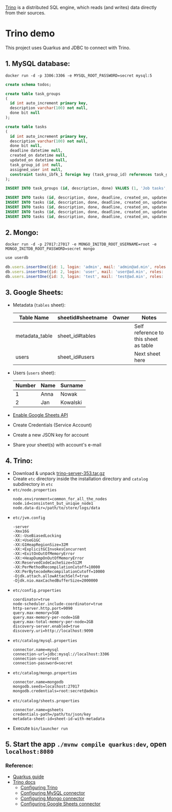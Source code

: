 [Trino](https://trino.io/) is a distributed SQL engine, which reads (and writes) data directly from their sources.

# Trino demo
This project uses Quarkus and JDBC to connect with Trino.

## 1. MySQL database:
```
docker run -d -p 3306:3306 -e MYSQL_ROOT_PASSWORD=secret mysql:5
```
```sql
create schema todos;

create table task_groups
(
  id int auto_increment primary key,
  description varchar(100) not null,
  done bit null
);

create table tasks
(
  id int auto_increment primary key,
  description varchar(100) not null,
  done bit null,
  deadline datetime null,
  created_on datetime null,
  updated_on datetime null,
  task_group_id int null,
  assigned_user int null,
  constraint tasks_ibfk_1 foreign key (task_group_id) references task_groups (id)
);

INSERT INTO task_groups (id, description, done) VALUES (1, 'Job tasks', false);

INSERT INTO tasks (id, description, done, deadline, created_on, updated_on, task_group_id, assigned_user) VALUES (1, 'Learn Java migrations', true, null, null, null, null, 1);
INSERT INTO tasks (id, description, done, deadline, created_on, updated_on, task_group_id, assigned_user) VALUES (2, 'Start job', false, null, '2021-03-18 16:42:00', null, 1, 3);
INSERT INTO tasks (id, description, done, deadline, created_on, updated_on, task_group_id, assigned_user) VALUES (3, 'Question everything', true, null, '2021-03-18 16:42:00', null, 1, 2);
INSERT INTO tasks (id, description, done, deadline, created_on, updated_on, task_group_id, assigned_user) VALUES (4, 'End job', false, null, '2021-03-18 16:42:00', null, 1, 2);
INSERT INTO tasks (id, description, done, deadline, created_on, updated_on, task_group_id, assigned_user) VALUES (5, 'Test that', false, null, '2021-03-18 16:42:00', null, null, 1);
```

## 2. Mongo:
```
docker run -d -p 27017:27017 -e MONGO_INITDB_ROOT_USERNAME=root -e MONGO_INITDB_ROOT_PASSWORD=secret mongo
```
```javascript
use userdb

db.users.insertOne({id: 1, login: 'admin', mail: 'admin@ad.min', roles: ['ADMIN']})
db.users.insertOne({id: 2, login: 'user', mail: 'user@ad.min', roles: ['USER']})
db.users.insertOne({id: 3, login: 'test', mail: 'test@ad.min', roles: ['USER', 'MODERATOR']})
```

## 3. Google Sheets:
* Metadata (`tables` sheet):
  
  Table Name|sheetid#sheetname|Owner|Notes
  ---|---|---|---
  metadata_table|sheet_id#tables| |Self reference to this sheet as table
  users|sheet_id#users| |Next sheet here
* Users (`users` sheet):
 
  Number|Name|Surname
  ---|---|---
  1|Anna|Nowak
  2|Jan|Kowalski
* [Enable Google Sheets API](https://console.developers.google.com/apis/library/sheets.googleapis.com)
* Create Credentials (Service Account)
* Create a new JSON key for account
* Share your sheet(s) with account's e-mail

## 4. Trino:
* Download & unpack [trino-server-353.tar.gz](https://repo1.maven.org/maven2/io/trino/trino-server/353/trino-server-353.tar.gz)
* Create `etc` directory inside the installation directory and `catalog` subdirectory in `etc`
* `etc/node.properties`
  ```
  node.environment=common_for_all_the_nodes
  node.id=consistent_but_unique_node1
  node.data-dir=/path/to/store/logs/data
  ```
* `etc/jvm.config`
  ```
  -server
  -Xmx16G
  -XX:-UseBiasedLocking
  -XX:+UseG1GC
  -XX:G1HeapRegionSize=32M
  -XX:+ExplicitGCInvokesConcurrent
  -XX:+ExitOnOutOfMemoryError
  -XX:+HeapDumpOnOutOfMemoryError
  -XX:ReservedCodeCacheSize=512M
  -XX:PerMethodRecompilationCutoff=10000
  -XX:PerBytecodeRecompilationCutoff=10000
  -Djdk.attach.allowAttachSelf=true
  -Djdk.nio.maxCachedBufferSize=2000000
  ```
* `etc/config.properties`
  ```
  coordinator=true
  node-scheduler.include-coordinator=true
  http-server.http.port=9090
  query.max-memory=5GB
  query.max-memory-per-node=1GB
  query.max-total-memory-per-node=2GB
  discovery-server.enabled=true
  discovery.uri=http://localhost:9090
  ```
* `etc/catalog/mysql.properties`
  ```
  connector.name=mysql
  connection-url=jdbc:mysql://localhost:3306
  connection-user=root
  connection-password=secret
  ```
* `etc/catalog/mongo.properties`
  ```
  connector.name=mongodb
  mongodb.seeds=localhost:27017
  mongodb.credentials=root:secret@admin
  ```
* `etc/catalog/sheets.properties`
  ```
  connector.name=gsheets
  credentials-path=/path/to/json/key
  metadata-sheet-id=sheet-id-with-metadata
  ```
* Execute `bin/launcher run`

## 5. Start the app `./mvnw compile quarkus:dev`, open `localhost:8080`

### Reference:
* [Quarkus guide](https://quarkus.io/guides/getting-started)
* [Trino docs](https://trino.io/docs/current/index.html)
  * [Configuring Trino](https://trino.io/docs/current/installation/deployment.html)
  * [Configuring MySQL connector](https://trino.io/docs/current/connector/mysql.html)
  * [Configuring Mongo connector](https://trino.io/docs/current/connector/mongodb.html)
  * [Configuring Google Sheets connector](https://trino.io/docs/current/connector/googlesheets.html)
